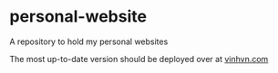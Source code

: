 # personal-website

A repository to hold my personal websites

The most up-to-date version should be deployed over at [vinhvn.com](https://vinhvn.com)
